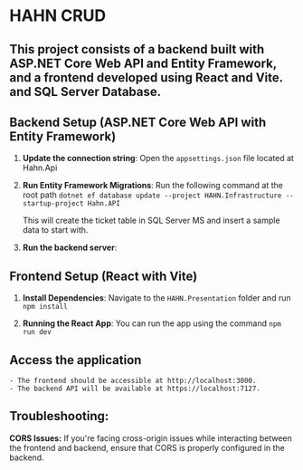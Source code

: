 # HAHN CRUD

## This project consists of a **backend** built with ASP.NET Core Web API and Entity Framework, and a **frontend** developed using React and Vite. and SQL Server Database.

## Backend Setup (ASP.NET Core Web API with Entity Framework)

1. **Update the connection string**:
   Open the `appsettings.json` file located at Hahn.Api

2. **Run Entity Framework Migrations**:
   Run the following command at the root path `dotnet ef database update --project HAHN.Infrastructure --startup-project Hahn.API`

   This will create the ticket table in SQL Server MS and insert a sample data to start with.

3. **Run the backend server**:

## Frontend Setup (React with Vite)

1. **Install Dependencies**:
   Navigate to the `HAHN.Presentation` folder and run `npm install`

2. **Running the React App**:
   You can run the app using the command `npm run dev`

## Access the application

    - The frontend should be accessible at http://localhost:3000.
    - The backend API will be available at https://localhost:7127.

## Troubleshooting:

**CORS Issues:** If you're facing cross-origin issues while interacting between the frontend and backend, ensure that CORS is properly configured in the backend.
